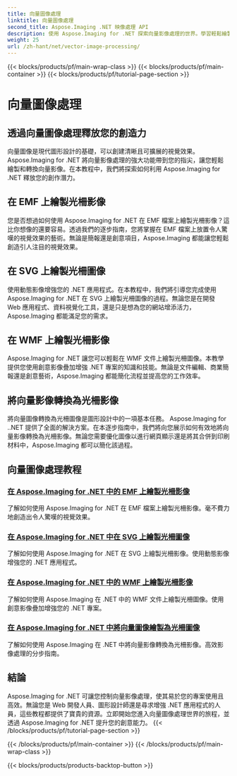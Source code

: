 ```yaml
---
title: 向量圖像處理
linktitle: 向量圖像處理
second_title: Aspose.Imaging .NET 映像處理 API
description: 使用 Aspose.Imaging for .NET 探索向量影像處理的世界。學習輕鬆繪製和轉換向量圖像。立即增強您的 .NET 專案！
weight: 25
url: /zh-hant/net/vector-image-processing/
---
```


{{< blocks/products/pf/main-wrap-class >}}
{{< blocks/products/pf/main-container >}}
{{< blocks/products/pf/tutorial-page-section >}}

# 向量圖像處理


## 透過向量圖像處理釋放您的創造力

向量圖像是現代圖形設計的基礎，可以創建清晰且可擴展的視覺效果。 Aspose.Imaging for .NET 將向量影像處理的強大功能帶到您的指尖，讓您輕鬆繪製和轉換向量影像。在本教程中，我們將探索如何利用 Aspose.Imaging for .NET 釋放您的創作潛力。

## 在 EMF 上繪製光柵影像

您是否想過如何使用 Aspose.Imaging for .NET 在 EMF 檔案上繪製光柵影像？這比你想像的還要容易。透過我們的逐步指南，您將掌握在 EMF 檔案上放置令人驚嘆的視覺效果的藝術。無論是簡報還是創意項目，Aspose.Imaging 都能讓您輕鬆創造引人注目的視覺效果。

## 在 SVG 上繪製光柵圖像

使用動態影像增強您的 .NET 應用程式。在本教程中，我們將引導您完成使用 Aspose.Imaging for .NET 在 SVG 上繪製光柵圖像的過程。無論您是在開發 Web 應用程式、資料視覺化工具，還是只是想為您的網站增添活力，Aspose.Imaging 都能滿足您的需求。

## 在 WMF 上繪製光柵影像

Aspose.Imaging for .NET 讓您可以輕鬆在 WMF 文件上繪製光柵圖像。本教學提供您使用創意影像疊加增強 .NET 專案的知識和技能。無論是文件編輯、商業簡報還是創意藝術，Aspose.Imaging 都能簡化流程並提高您的工作效率。

## 將向量影像轉換為光柵影像

將向量圖像轉換為光柵圖像是圖形設計中的一項基本任務。 Aspose.Imaging for ..NET 提供了全面的解決方案。在本逐步指南中，我們將向您展示如何有效地將向量影像轉換為光柵影像。無論您需要優化圖像以進行網頁顯示還是將其合併到印刷材料中，Aspose.Imaging 都可以簡化該過程。

## 向量圖像處理教程
### [在 Aspose.Imaging for .NET 中的 EMF 上繪製光柵影像](./draw-raster-image-on-emf/)
了解如何使用 Aspose.Imaging for .NET 在 EMF 檔案上繪製光柵影像。毫不費力地創造出令人驚嘆的視覺效果。
### [在 Aspose.Imaging for .NET 中在 SVG 上繪製光柵圖像](./draw-raster-image-on-svg/)
了解如何使用 Aspose.Imaging for .NET 在 SVG 上繪製光柵影像。使用動態影像增強您的 .NET 應用程式。
### [在 Aspose.Imaging for .NET 中的 WMF 上繪製光柵影像](./draw-raster-image-on-wmf/)
了解如何使用 Aspose.Imaging 在 .NET 中的 WMF 文件上繪製光柵圖像。使用創意影像疊加增強您的 .NET 專案。
### [在 Aspose.Imaging for .NET 中將向量圖像繪製為光柵圖像](./draw-vector-image-to-raster-image/)
了解如何使用 Aspose.Imaging 在 .NET 中將向量影像轉換為光柵影像。高效影像處理的分步指南。

## 結論

Aspose.Imaging for .NET 可讓您控制向量影像處理，使其易於您的專案使用且高效。無論您是 Web 開發人員、圖形設計師還是尋求增強 .NET 應用程式的人員，這些教程都提供了寶貴的資源。立即開始您進入向量圖像處理世界的旅程，並透過 Aspose.Imaging for .NET 提升您的創意能力。
{{< /blocks/products/pf/tutorial-page-section >}}

{{< /blocks/products/pf/main-container >}}
{{< /blocks/products/pf/main-wrap-class >}}

{{< blocks/products/products-backtop-button >}}
